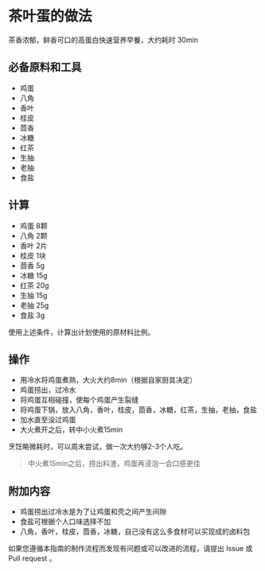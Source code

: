 # 茶叶蛋的做法

茶香浓郁，鲜香可口的高蛋白快速营养早餐，大约耗时 30min 

## 必备原料和工具

- 鸡蛋
- 八角
- 香叶
- 桂皮
- 茴香
- 冰糖
- 红茶
- 生抽
- 老抽
- 食盐


## 计算

- 鸡蛋 8颗
- 八角 2颗
- 香叶 2片
- 桂皮 1块
- 茴香 5g
- 冰糖 15g
- 红茶 20g
- 生抽 15g
- 老抽 25g
- 食盐 3g

使用上述条件，计算出计划使用的原材料比例。

## 操作

* 用冷水将鸡蛋煮熟，大火大约8min（根据自家厨具决定）
* 鸡蛋捞出，过冷水
* 将鸡蛋互相碰撞，使每个鸡蛋产生裂缝
* 将鸡蛋下锅，放入八角，香叶，桂皮，茴香，冰糖，红茶，生抽，老抽，食盐
* 加水直至没过鸡蛋
* 大火煮开之后，转中小火煮15min

烹饪略微耗时，可以周末尝试，做一次大约够2-3个人吃。

> 中火煮15min之后，捞出料渣，鸡蛋再浸泡一会口感更佳

## 附加内容
* 鸡蛋捞出过冷水是为了让鸡蛋和壳之间产生间隙
* 食盐可根据个人口味选择不加
* 八角，香叶，桂皮，茴香，冰糖，自己没有这么多食材可以买现成的卤料包

如果您遵循本指南的制作流程而发现有问题或可以改进的流程，请提出 Issue 或 Pull request 。